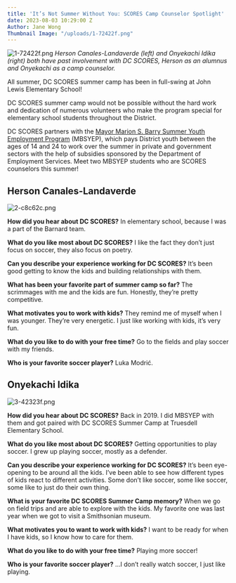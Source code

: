 ```yaml
---
title: 'It’s Not Summer Without You: SCORES Camp Counselor Spotlight'
date: 2023-08-03 10:29:00 Z
Author: Jane Wong
Thumbnail Image: "/uploads/1-72422f.png"
---
```


![1-72422f.png](/uploads/1-72422f.png)
*Herson Canales-Landaverde (left) and Onyekachi Idika (right) both have past involvement with DC SCORES, Herson as an alumnus and Onyekachi as a camp counselor.*












All summer, DC SCORES summer camp has been in full-swing at John Lewis Elementary School!

DC SCORES summer camp would not be possible without the hard work and dedication of numerous volunteers who make the program special for elementary school students throughout the District.

DC SCORES partners with the [Mayor Marion S. Barry Summer Youth Employment Program](https://summerjobs.dc.gov/) (MBSYEP), which pays District youth between the ages of 14 and 24 to work over the summer in private and government sectors with the help of subsidies sponsored by the Department of Employment Services. Meet two MBSYEP students who are SCORES counselors this summer!

## Herson Canales-Landaverde

![2-c8c62c.png](/uploads/2-c8c62c.png)

**How did you hear about DC SCORES?**
In elementary school, because I was a part of the Barnard team.

**What do you like most about DC SCORES?**
I like the fact they don’t just focus on soccer, they also focus on poetry.

**Can you describe your experience working for DC SCORES?**
It’s been good getting to know the kids and building relationships with them.

**What has been your favorite part of summer camp so far?**
The scrimmages with me and the kids are fun. Honestly, they’re pretty competitive.

**What motivates you to work with kids?**
They remind me of myself when I was younger. They’re very energetic. I just like working with kids, it’s very fun.

**What do you like to do with your free time?**
Go to the fields and play soccer with my friends.

**Who is your favorite soccer player?**
Luka Modrić.

## Onyekachi Idika

![3-42323f.png](/uploads/3-42323f.png)

**How did you hear about DC SCORES?**
Back in 2019. I did MBSYEP with them and got paired with DC SCORES Summer Camp at Truesdell Elementary School.

**What do you like most about DC SCORES?**
Getting opportunities to play soccer. I grew up playing soccer, mostly as a defender.

**Can you describe your experience working for DC SCORES?**
It’s been eye-opening to be around all the kids. I’ve been able to see how different types of kids react to different activities. Some don’t like soccer, some like soccer, some like to just do their own thing.

**What is your favorite DC SCORES Summer Camp memory?**
When we go on field trips and are able to explore with the kids. My favorite one was last year when we got to visit a Smithsonian museum.

**What motivates you to want to work with kids?**
I want to be ready for when I have kids, so I know how to care for them.

**What do you like to do with your free time?**
Playing more soccer!

**Who is your favorite soccer player?**
…I don’t really watch soccer, I just like playing.
